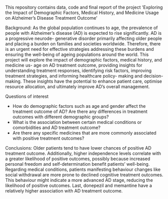 This repository contains data, code and final report of the project 'Exploring the Impact of Demographic Factors, Medical History, and Medicine Usage on Alzheimer’s Disease Treatment Outcome'

Background: As the global population continues to age, the prevalence of people with Alzheimer’s disease (AD) is expected to rise significantly. AD is a progressive neurode- generative disorder primarily affecting older people and placing a burden on families and societies worldwide. Therefore, there is an urgent need for effective strategies addressing these burdens and ensuring the well-being of ageing populations around the world. This project will explore the impact of demographic factors, medical history, and medicine us- age on AD treatment outcome, providing insights for understanding treatment responses, identifying risk factors, improving treatment strategies, and informing healthcare policy- making and decision-making. These insights have the potential to enhance patient care, optimise resource allocation, and ultimately improve AD’s overall management.

Questions of interest
- How do demographic factors such as age and gender affect the treatment outcome of AD? Are there any differences in treatment outcomes with different demographic groups?
- What is the association between certain medical conditions or comorbidities and AD treatment outcome?
- Are there any specific medicines that are more commonly associated with positive treatment outcomes?

Conclusions: Older patients tend to have lower chances of positive AD treatment outcome. Additionally, higher independence levels correlate with a greater likelihood of positive outcomes, possibly because increased personal freedom and self-determination benefit patients’ well-being. Regarding medical conditions, patients manifesting behaviour changes like social withdrawal are more prone to declined cognitive treatment outcomes. This behaviour might indicate a more advanced AD stage, reducing the likelihood of positive outcomes. Last, donepezil and memantine have a relatively higher association with AD treatment outcome.

  

